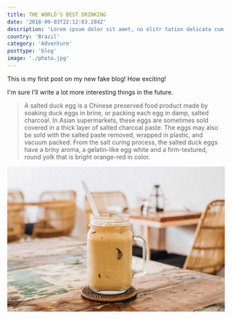 ```yaml
---
title: THE WORLD'S BEST DRINKING
date: '2018-09-03T22:12:03.284Z'
description: 'Lorem ipsum dolor sit amet, no elitr tation delicata cum, mei in causae deseruisse. Has eruditi singulis principes ad, eam fuisset voluptua ea, pro ceteros adipisci in. Sed tempor adversarium ad'
country: 'Brazil'
category: 'Adventure'
posttype: 'blog'
image: './photo.jpg'
---
```


This is my first post on my new fake blog! How exciting!

I'm sure I'll write a lot more interesting things in the future.

> A salted duck egg is a Chinese preserved food product made by soaking duck
> eggs in brine, or packing each egg in damp, salted charcoal. In Asian
> supermarkets, these eggs are sometimes sold covered in a thick layer of salted
> charcoal paste. The eggs may also be sold with the salted paste removed,
> wrapped in plastic, and vacuum packed. From the salt curing process, the
> salted duck eggs have a briny aroma, a gelatin-like egg white and a
> firm-textured, round yolk that is bright orange-red in color.

![Photo](./photo.jpg)
